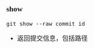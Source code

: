 <span  style="font-family: Simsun,serif; font-size: 17px; ">

### show

~~~
git show --raw commit_id
~~~

- 返回提交信息，包括路径

</span>